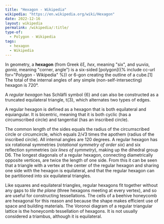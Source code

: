 ```yaml
---
title: "Hexagon - Wikipedia"
wikipedia: "https://en.wikipedia.org/wiki/Hexagon"
date: 2022-12-16
layout: wikipedia
permalink: /wikipedia/:title/
type-of:
  - Polygon - Wikipedia
tags:
  - hexagon
  - Wikipedia
---
```

In geometry, a **hexagon** (from Greek ἕξ, *hex*, meaning "six", and γωνία, *gonía*, meaning "corner, angle") is a six-sided [polygon]({% include cc-url for="Polygon - Wikipedia" %}) or 6-gon creating the outline of a cube.[1] The total of the internal angles of any simple (non-self-intersecting) hexagon is 720°.

A *regular hexagon* has Schläfli symbol {6} and can also be constructed as a truncated equilateral triangle, t{3}, which alternates two types of edges.

A regular hexagon is defined as a hexagon that is both equilateral and equiangular. It is bicentric, meaning that it is both cyclic (has a circumscribed circle) and tangential (has an inscribed circle).

The common length of the sides equals the radius of the circumscribed circle or circumcircle, which equals 2/√3 times the apothem (radius of the inscribed circle). All internal angles are 120 degrees. A regular hexagon has six rotational symmetries (*rotational symmetry of order six*) and six reflection symmetries (*six lines of symmetry*), making up the dihedral group D6. The longest diagonals of a regular hexagon, connecting diametrically opposite vertices, are twice the length of one side. From this it can be seen that a triangle with a vertex at the center of the regular hexagon and sharing one side with the hexagon is equilateral, and that the regular hexagon can be partitioned into six equilateral triangles.

Like squares and equilateral triangles, regular hexagons fit together without any gaps to *tile the plane* (three hexagons meeting at every vertex), and so are useful for constructing tessellations. The cells of a beehive honeycomb are hexagonal for this reason and because the shape makes efficient use of space and building materials. The Voronoi diagram of a regular triangular lattice is the honeycomb tessellation of hexagons. It is not usually considered a triambus, although it is equilateral.